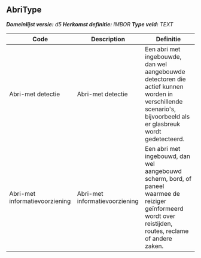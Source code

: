 ﻿## AbriType

*__Domeinlijst versie:__ d5*
*__Herkomst definitie:__ IMBOR*
*__Type veld:__ TEXT*

|__Code__ |__Description__ |__Definitie__	|
|	---	|	---	|   ---	| 
| Abri-met detectie | Abri-met detectie | Een abri met ingebouwde, dan wel aangebouwde detectoren die actief kunnen worden in verschillende scenario's, bijvoorbeeld als er glasbreuk wordt gedetecteerd. |
| Abri-met informatievoorziening | Abri-met informatievoorziening | Een abri met ingebouwd, dan wel aangebouwd scherm, bord, of paneel waarmee de reiziger geïnformeerd wordt over reistijden, routes, reclame of andere zaken. |
